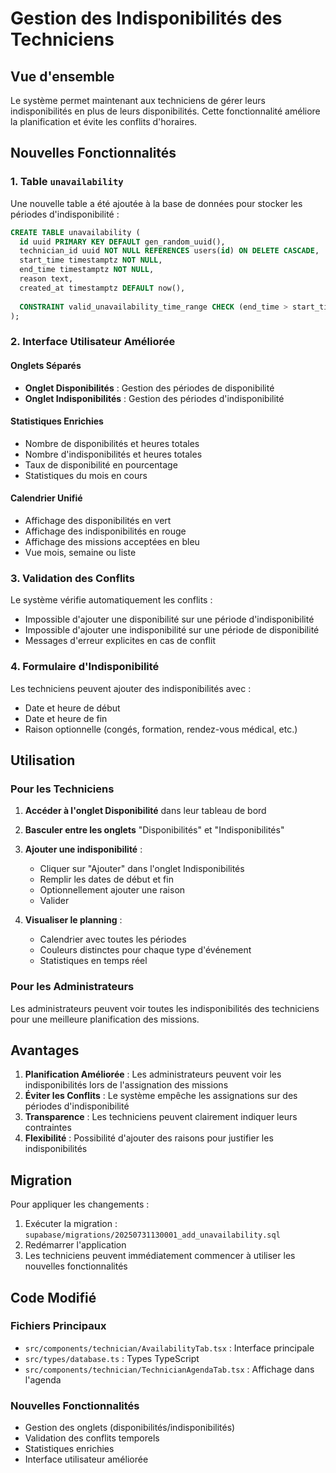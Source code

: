 # Gestion des Indisponibilités des Techniciens

## Vue d'ensemble

Le système permet maintenant aux techniciens de gérer leurs indisponibilités en plus de leurs disponibilités. Cette fonctionnalité améliore la planification et évite les conflits d'horaires.

## Nouvelles Fonctionnalités

### 1. Table `unavailability`

Une nouvelle table a été ajoutée à la base de données pour stocker les périodes d'indisponibilité :

```sql
CREATE TABLE unavailability (
  id uuid PRIMARY KEY DEFAULT gen_random_uuid(),
  technician_id uuid NOT NULL REFERENCES users(id) ON DELETE CASCADE,
  start_time timestamptz NOT NULL,
  end_time timestamptz NOT NULL,
  reason text,
  created_at timestamptz DEFAULT now(),
  
  CONSTRAINT valid_unavailability_time_range CHECK (end_time > start_time)
);
```

### 2. Interface Utilisateur Améliorée

#### Onglets Séparés
- **Onglet Disponibilités** : Gestion des périodes de disponibilité
- **Onglet Indisponibilités** : Gestion des périodes d'indisponibilité

#### Statistiques Enrichies
- Nombre de disponibilités et heures totales
- Nombre d'indisponibilités et heures totales
- Taux de disponibilité en pourcentage
- Statistiques du mois en cours

#### Calendrier Unifié
- Affichage des disponibilités en vert
- Affichage des indisponibilités en rouge
- Affichage des missions acceptées en bleu
- Vue mois, semaine ou liste

### 3. Validation des Conflits

Le système vérifie automatiquement les conflits :
- Impossible d'ajouter une disponibilité sur une période d'indisponibilité
- Impossible d'ajouter une indisponibilité sur une période de disponibilité
- Messages d'erreur explicites en cas de conflit

### 4. Formulaire d'Indisponibilité

Les techniciens peuvent ajouter des indisponibilités avec :
- Date et heure de début
- Date et heure de fin
- Raison optionnelle (congés, formation, rendez-vous médical, etc.)

## Utilisation

### Pour les Techniciens

1. **Accéder à l'onglet Disponibilité** dans leur tableau de bord
2. **Basculer entre les onglets** "Disponibilités" et "Indisponibilités"
3. **Ajouter une indisponibilité** :
   - Cliquer sur "Ajouter" dans l'onglet Indisponibilités
   - Remplir les dates de début et fin
   - Optionnellement ajouter une raison
   - Valider

4. **Visualiser le planning** :
   - Calendrier avec toutes les périodes
   - Couleurs distinctes pour chaque type d'événement
   - Statistiques en temps réel

### Pour les Administrateurs

Les administrateurs peuvent voir toutes les indisponibilités des techniciens pour une meilleure planification des missions.

## Avantages

1. **Planification Améliorée** : Les administrateurs peuvent voir les indisponibilités lors de l'assignation des missions
2. **Éviter les Conflits** : Le système empêche les assignations sur des périodes d'indisponibilité
3. **Transparence** : Les techniciens peuvent clairement indiquer leurs contraintes
4. **Flexibilité** : Possibilité d'ajouter des raisons pour justifier les indisponibilités

## Migration

Pour appliquer les changements :

1. Exécuter la migration : `supabase/migrations/20250731130001_add_unavailability.sql`
2. Redémarrer l'application
3. Les techniciens peuvent immédiatement commencer à utiliser les nouvelles fonctionnalités

## Code Modifié

### Fichiers Principaux
- `src/components/technician/AvailabilityTab.tsx` : Interface principale
- `src/types/database.ts` : Types TypeScript
- `src/components/technician/TechnicianAgendaTab.tsx` : Affichage dans l'agenda

### Nouvelles Fonctionnalités
- Gestion des onglets (disponibilités/indisponibilités)
- Validation des conflits temporels
- Statistiques enrichies
- Interface utilisateur améliorée 